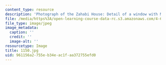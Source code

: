 ```yaml
---
content_type: resource
description: 'Photograph of the Zahabi House: Detail of a window with Mushrabiyya.'
file: /media/https%3A/open-learning-course-data-rc.s3.amazonaws.com/4-615-the-architecture-of-cairo-spring-2002/961156a2755eb34eac1faa372755efd0_1150.jpg
file_type: image/jpeg
image_metadata:
  caption: ''
  credit: ''
  image-alt: ''
resourcetype: Image
title: 1150.jpg
uid: 961156a2-755e-b34e-ac1f-aa372755efd0
---
```

